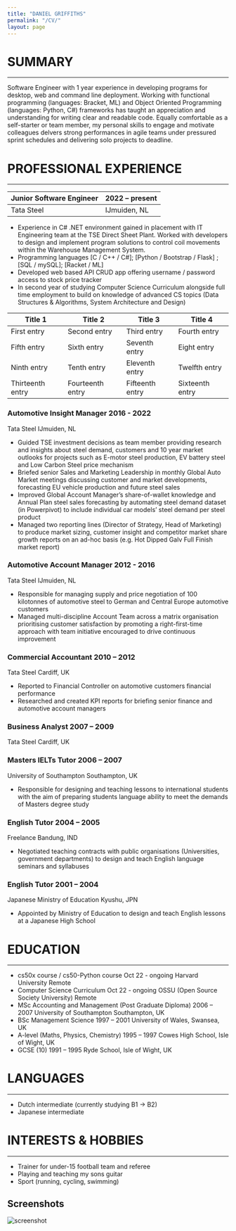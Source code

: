 ```yaml
---
title: "DANIEL GRIFFITHS"
permalink: "/CV/"
layout: page
---
```


# SUMMARY
______________________________________________________________________________________________________________________________________________________________
Software Engineer with 1 year experience in developing programs for desktop, web and command line deployment.  Working with functional programming (languages: Bracket, ML) and Object Oriented Programming (languages: Python, C#) frameworks has taught an appreciation and understanding for writing clear and readable code.  Equally comfortable as a self-starter or team member, my personal skills to engage and motivate colleagues delvers strong performances in agile teams under pressured sprint schedules and delivering solo projects to deadline.

# PROFESSIONAL EXPERIENCE

______________________________________________________________________________________________________________________________________________________________

|Junior Software Engineer|2022 – present|
|---------------------------|---------------------------|
|Tata Steel|IJmuiden, NL|


+ Experience in C# .NET environment gained in placement with IT Engineering team at the TSE Direct Sheet Plant.  Worked with developers to design and implement program solutions to control coil movements within the Warehouse Management System.
+ Programming languages [C / C++ / C#]; [Python / Bootstrap / Flask] ; [SQL / mySQL]; [Racket / ML]
+ Developed web based API CRUD app offering username / password access to stock price tracker
+ In second year of studying Computer Science Curriculum alongside full time employment to build on knowledge of advanced CS topics (Data Structures & Algorithms, System Architecture and Design)

| Title 1          | Title 2          | Title 3         | Title 4         |
|------------------|------------------|-----------------|-----------------|
| First entry      | Second entry     | Third entry     | Fourth entry    |
| Fifth entry      | Sixth entry      | Seventh entry   | Eight entry     |
| Ninth entry      | Tenth entry      | Eleventh entry  | Twelfth entry   |
| Thirteenth entry | Fourteenth entry | Fifteenth entry | Sixteenth entry |


### Automotive Insight Manager							2016 - 2022
Tata Steel										IJmuiden, NL
+ Guided TSE investment decisions as team member providing research and insights about steel demand, customers and 10 year market outlooks  for projects such as E-motor steel production, EV battery steel and Low Carbon Steel price mechanism
+ Briefed senior Sales and Marketing Leadership in monthly Global Auto Market meetings discussing customer and market developments, forecasting EU vehicle production and future steel sales
+ Improved Global Account Manager’s share-of-wallet knowledge and Annual Plan steel sales forecasting by automating steel demand dataset (in Powerpivot) to include individual car models’ steel demand per steel product
+ Managed two reporting lines (Director of Strategy, Head of Marketing) to produce market sizing, customer insight and competitor market share growth reports on an ad-hoc basis (e.g. Hot Dipped Galv Full Finish market report)

### Automotive Account Manager              						2012 - 2016
Tata Steel										IJmuiden, NL
+ Responsible for managing supply and price negotiation of 100 kilotonnes of automotive steel to German and Central Europe automotive customers 
+ Managed multi-discipline Account Team across a matrix organisation prioritising customer satisfaction by promoting a right-first-time approach with team initiative encouraged to drive continuous improvement

### Commercial Accountant								2010 – 2012
Tata Steel										Cardiff, UK
+ Reported to Financial Controller on automotive customers financial performance  
+ Researched and created KPI reports for briefing senior finance and automotive account managers

### Business Analyst									2007 – 2009
Tata Steel										Cardiff, UK

### Masters IELTs Tutor								2006 – 2007
University of Southampton							Southampton, UK
+ Responsible for designing and teaching lessons to international students with the aim of preparing  students language ability to meet the demands of Masters degree study

### English Tutor									2004 – 2005
Freelance			 							Bandung, IND
+ Negotiated teaching contracts with public organisations (Universities, government departments) to design and teach English language seminars and syllabuses

### English Tutor									2001 – 2004
Japanese Ministry of Education							Kyushu, JPN
+ Appointed by Ministry of Education to design and teach English lessons at a Japanese High School


# EDUCATION
______________________________________________________________________________________________________________________________________________________________
+ cs50x course / cs50-Python course								Oct 22 - ongoing
Harvard University										Remote
+ Computer Science Curriculum						            Oct 22 - ongoing
OSSU (Open Source Society University)							Remote
+ MSc Accounting and Management (Post Graduate Diploma)				2006 – 2007
University of Southampton							Southampton, UK
+ BSc Management Science								1997 – 2001
University of Wales, Swansea, UK
+ A-level (Maths, Physics, Chemistry)							1995 – 1997
Cowes High School, Isle of Wight, UK
+ GCSE (10)										1991 –  1995
Ryde School, Isle of Wight, UK


# LANGUAGES
______________________________________________________________________________________________________________________________________________________________
+ Dutch intermediate (currently studying B1 -> B2) 						
+ Japanese intermediate			


# INTERESTS & HOBBIES
______________________________________________________________________________________________________________________________________________________________
+ Trainer for under-15 football team and referee
+ Playing and teaching my sons guitar 
+ Sport (running, cycling, swimming) 


## Screenshots

![screenshot](https://user-images.githubusercontent.com/4943215/109431850-cd711780-7a08-11eb-8601-2763f2ee6bb4.png)


